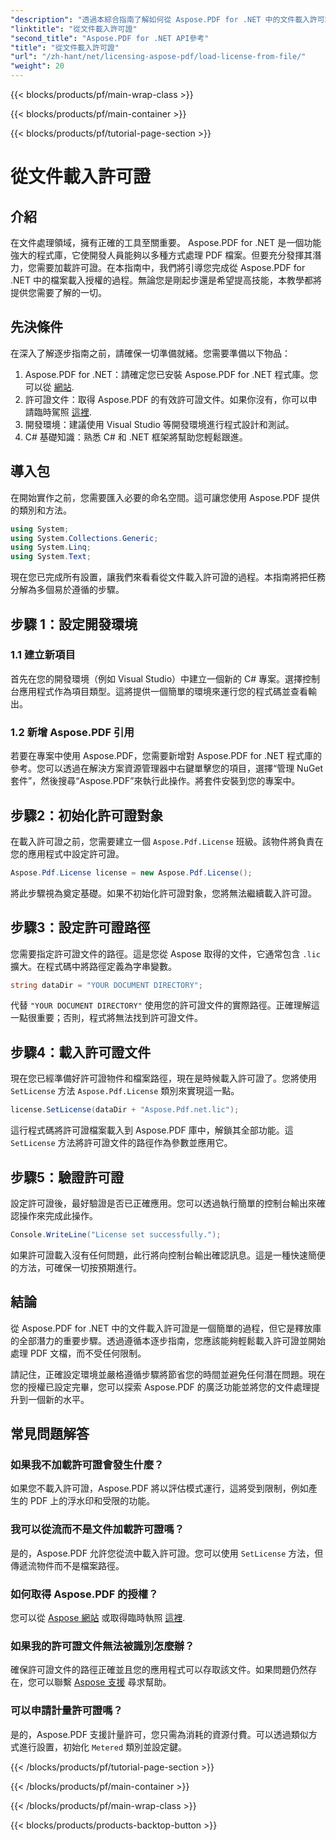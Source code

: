 ```yaml
---
"description": "透過本綜合指南了解如何從 Aspose.PDF for .NET 中的文件載入許可證。透過正確設定許可證來確保完整功能。"
"linktitle": "從文件載入許可證"
"second_title": "Aspose.PDF for .NET API參考"
"title": "從文件載入許可證"
"url": "/zh-hant/net/licensing-aspose-pdf/load-license-from-file/"
"weight": 20
---
```


{{< blocks/products/pf/main-wrap-class >}}

{{< blocks/products/pf/main-container >}}

{{< blocks/products/pf/tutorial-page-section >}}

# 從文件載入許可證

## 介紹

在文件處理領域，擁有正確的工具至關重要。 Aspose.PDF for .NET 是一個功能強大的程式庫，它使開發人員能夠以多種方式處理 PDF 檔案。但要充分發揮其潛力，您需要加載許可證。在本指南中，我們將引導您完成從 Aspose.PDF for .NET 中的檔案載入授權的過程。無論您是剛起步還是希望提高技能，本教學都將提供您需要了解的一切。

## 先決條件

在深入了解逐步指南之前，請確保一切準備就緒。您需要準備以下物品：

1. Aspose.PDF for .NET：請確定您已安裝 Aspose.PDF for .NET 程式庫。您可以從 [網站](https://releases。aspose.com/pdf/net/).
2. 許可證文件：取得 Aspose.PDF 的有效許可證文件。如果你沒有，你可以申請臨時駕照 [這裡](https://purchase。aspose.com/temporary-license/).
3. 開發環境：建議使用 Visual Studio 等開發環境進行程式設計和測試。
4. C# 基礎知識：熟悉 C# 和 .NET 框架將幫助您輕鬆跟進。

## 導入包

在開始實作之前，您需要匯入必要的命名空間。這可讓您使用 Aspose.PDF 提供的類別和方法。

```csharp
using System;
using System.Collections.Generic;
using System.Linq;
using System.Text;
```

現在您已完成所有設置，讓我們來看看從文件載入許可證的過程。本指南將把任務分解為多個易於遵循的步驟。

## 步驟 1：設定開發環境

### 1.1 建立新項目
首先在您的開發環境（例如 Visual Studio）中建立一個新的 C# 專案。選擇控制台應用程式作為項目類型。這將提供一個簡單的環境來運行您的程式碼並查看輸出。

### 1.2 新增 Aspose.PDF 引用
若要在專案中使用 Aspose.PDF，您需要新增對 Aspose.PDF for .NET 程式庫的參考。您可以透過在解決方案資源管理器中右鍵單擊您的項目，選擇“管理 NuGet 套件”，然後搜尋“Aspose.PDF”來執行此操作。將套件安裝到您的專案中。

## 步驟2：初始化許可證對象

在載入許可證之前，您需要建立一個 `Aspose.Pdf.License` 班級。該物件將負責在您的應用程式中設定許可證。

```csharp
Aspose.Pdf.License license = new Aspose.Pdf.License();
```

將此步驟視為奠定基礎。如果不初始化許可證對象，您將無法繼續載入許可證。

## 步驟3：設定許可證路徑

您需要指定許可證文件的路徑。這是您從 Aspose 取得的文件，它通常包含 `.lic` 擴大。在程式碼中將路徑定義為字串變數。

```csharp
string dataDir = "YOUR DOCUMENT DIRECTORY";
```

代替 `"YOUR DOCUMENT DIRECTORY"` 使用您的許可證文件的實際路徑。正確理解這一點很重要；否則，程式將無法找到許可證文件。

## 步驟4：載入許可證文件

現在您已經準備好許可證物件和檔案路徑，現在是時候載入許可證了。您將使用 `SetLicense` 方法 `Aspose.Pdf.License` 類別來實現這一點。

```csharp
license.SetLicense(dataDir + "Aspose.Pdf.net.lic");
```

這行程式碼將許可證檔案載入到 Aspose.PDF 庫中，解鎖其全部功能。這 `SetLicense` 方法將許可證文件的路徑作為參數並應用它。

## 步驟5：驗證許可證

設定許可證後，最好驗證是否已正確應用。您可以透過執行簡單的控制台輸出來確認操作來完成此操作。

```csharp
Console.WriteLine("License set successfully.");
```

如果許可證載入沒有任何問題，此行將向控制台輸出確認訊息。這是一種快速簡便的方法，可確保一切按預期進行。

## 結論

從 Aspose.PDF for .NET 中的文件載入許可證是一個簡單的過程，但它是釋放庫的全部潛力的重要步驟。透過遵循本逐步指南，您應該能夠輕鬆載入許可證並開始處理 PDF 文檔，而不受任何限制。

請記住，正確設定環境並嚴格遵循步驟將節省您的時間並避免任何潛在問題。現在您的授權已設定完畢，您可以探索 Aspose.PDF 的廣泛功能並將您的文件處理提升到一個新的水平。

## 常見問題解答

### 如果我不加載許可證會發生什麼？  
如果您不載入許可證，Aspose.PDF 將以評估模式運行，這將受到限制，例如產生的 PDF 上的浮水印和受限的功能。

### 我可以從流而不是文件加載許可證嗎？  
是的，Aspose.PDF 允許您從流中載入許可證。您可以使用 `SetLicense` 方法，但傳遞流物件而不是檔案路徑。

### 如何取得 Aspose.PDF 的授權？  
您可以從 [Aspose 網站](https://purchase.aspose.com/buy) 或取得臨時執照 [這裡](https://purchase。aspose.com/temporary-license/).

### 如果我的許可證文件無法被識別怎麼辦？  
確保許可證文件的路徑正確並且您的應用程式可以存取該文件。如果問題仍然存在，您可以聯繫 [Aspose 支援](https://forum.aspose.com/c/pdf/10) 尋求幫助。

### 可以申請計量許可證嗎？  
是的，Aspose.PDF 支援計量許可，您只需為消耗的資源付費。可以透過類似方式進行設置，初始化 `Metered` 類別並設定鍵。

{{< /blocks/products/pf/tutorial-page-section >}}

{{< /blocks/products/pf/main-container >}}

{{< /blocks/products/pf/main-wrap-class >}}

{{< blocks/products/products-backtop-button >}}